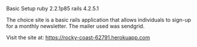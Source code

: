
Basic Setup
ruby 2.2.1p85
rails 4.2.5.1

The choice site is a basic rails application that allows individuals to sign-up for a monthly newsletter. The mailer used was sendgrid.

Visit the site at:
https://rocky-coast-62791.herokuapp.com